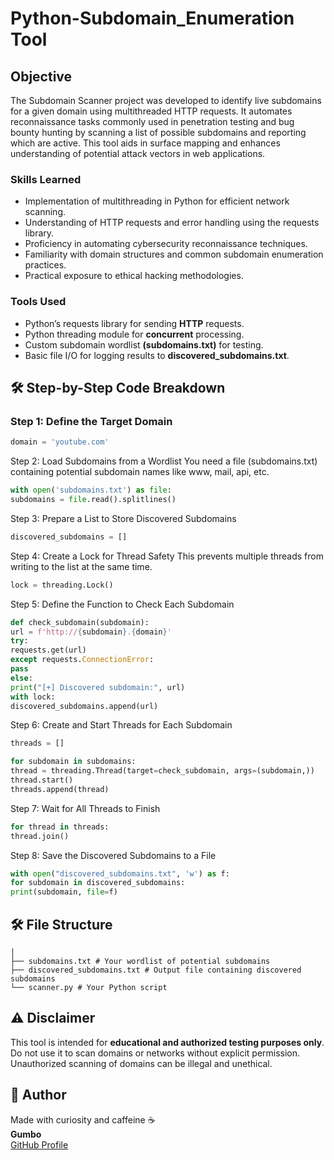 # Python-Subdomain_Enumeration Tool

## Objective

The Subdomain Scanner project was developed to identify live subdomains for a given domain using multithreaded HTTP requests. It automates reconnaissance tasks commonly used in penetration testing and bug bounty hunting by scanning a list of possible subdomains and reporting which are active. This tool aids in surface mapping and enhances understanding of potential attack vectors in web applications.

### Skills Learned

- Implementation of multithreading in Python for efficient network scanning.
- Understanding of HTTP requests and error handling using the requests library.
- Proficiency in automating cybersecurity reconnaissance techniques.
- Familiarity with domain structures and common subdomain enumeration practices.
- Practical exposure to ethical hacking methodologies.

### Tools Used

- Python’s requests library for sending **HTTP** requests.
- Python threading module for **concurrent** processing.
- Custom subdomain wordlist **(subdomains.txt)** for testing.
- Basic file I/O for logging results to **discovered_subdomains.txt**.


## 🛠 Step-by-Step Code Breakdown

### **Step 1**: Define the Target Domain
```python
domain = 'youtube.com'
```

Step 2: Load Subdomains from a Wordlist
You need a file (subdomains.txt) containing potential subdomain names like www, mail, api, etc.
```python
with open('subdomains.txt') as file:
subdomains = file.read().splitlines()
```

Step 3: Prepare a List to Store Discovered Subdomains
```python
discovered_subdomains = []
```

Step 4: Create a Lock for Thread Safety
This prevents multiple threads from writing to the list at the same time.
```python
lock = threading.Lock()
```

Step 5: Define the Function to Check Each Subdomain
```python
def check_subdomain(subdomain):
url = f'http://{subdomain}.{domain}'
try:
requests.get(url)
except requests.ConnectionError:
pass
else:
print("[+] Discovered subdomain:", url)
with lock:
discovered_subdomains.append(url)
```

Step 6: Create and Start Threads for Each Subdomain
```python
threads = []

for subdomain in subdomains:
thread = threading.Thread(target=check_subdomain, args=(subdomain,))
thread.start()
threads.append(thread)
```

Step 7: Wait for All Threads to Finish
```python
for thread in threads:
thread.join()
```

Step 8: Save the Discovered Subdomains to a File
```python
with open("discovered_subdomains.txt", 'w') as f:
for subdomain in discovered_subdomains:
print(subdomain, file=f)
```

## 🛠 File Structure
```
│
├── subdomains.txt # Your wordlist of potential subdomains
├── discovered_subdomains.txt # Output file containing discovered subdomains
└── scanner.py # Your Python script
```

## ⚠️ Disclaimer

This tool is intended for **educational and authorized testing purposes only**.  
Do not use it to scan domains or networks without explicit permission.  
Unauthorized scanning of domains can be illegal and unethical.


## 👤 Author

Made with curiosity and caffeine ☕  
**Gumbo**  
[GitHub Profile](https://github.com/your-username)








